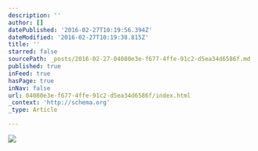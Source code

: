 ```yaml
---
description: ''
author: []
datePublished: '2016-02-27T10:19:56.394Z'
dateModified: '2016-02-27T10:19:38.815Z'
title: ''
starred: false
sourcePath: _posts/2016-02-27-04080e3e-f677-4ffe-91c2-d5ea34d6586f.md
published: true
inFeed: true
hasPage: true
inNav: false
url: 04080e3e-f677-4ffe-91c2-d5ea34d6586f/index.html
_context: 'http://schema.org'
_type: Article

---
```

![](https://the-grid-user-content.s3-us-west-2.amazonaws.com/451f04f6-ee5b-4ab9-bbe8-4f7bb1d7efbb.png)